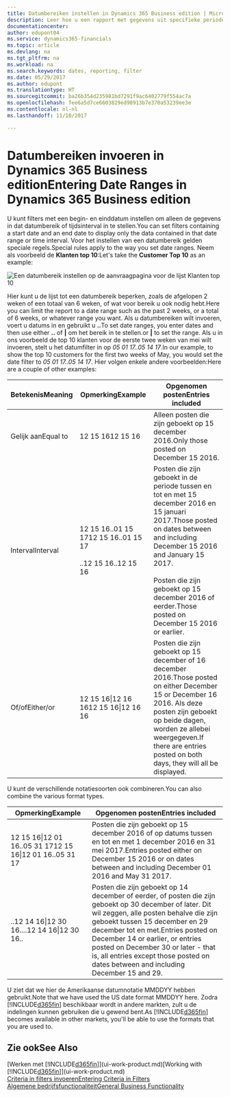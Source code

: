 ```yaml
---
title: Datumbereiken instellen in Dynamics 365 Business edition | Microsoft Docs
description: Leer hoe u een rapport met gegevens uit specifieke perioden op basis van datumbereiken in Dynamics 365 Business edition maakt.
documentationcenter: 
author: edupont04
ms.service: dynamics365-financials
ms.topic: article
ms.devlang: na
ms.tgt_pltfrm: na
ms.workload: na
ms.search.keywords: dates, reporting, filter
ms.date: 05/29/2017
ms.author: edupont
ms.translationtype: HT
ms.sourcegitcommit: ba26b354d235981bd7291f9ac6402779f554ac7a
ms.openlocfilehash: fee6a5d7ce6603829ed98913b7e370a53239ee3e
ms.contentlocale: nl-nl
ms.lasthandoff: 11/10/2017

---
```

# <a name="entering-date-ranges-in-dynamics-365-business-edition"></a><span data-ttu-id="7084e-103">Datumbereiken invoeren in Dynamics 365 Business edition</span><span class="sxs-lookup"><span data-stu-id="7084e-103">Entering Date Ranges in Dynamics 365 Business edition</span></span> 
<span data-ttu-id="7084e-104">U kunt filters met een begin- en einddatum instellen om alleen de gegevens in dat datumbereik of tijdsinterval in te stellen.</span><span class="sxs-lookup"><span data-stu-id="7084e-104">You can set filters containing a start date and an end date to display only the data contained in that date range or time interval.</span></span> <span data-ttu-id="7084e-105">Voor het instellen van een datumbereik gelden speciale regels.</span><span class="sxs-lookup"><span data-stu-id="7084e-105">Special rules apply to the way you set date ranges.</span></span> <span data-ttu-id="7084e-106">Neem als voorbeeld de **Klanten top 10**:</span><span class="sxs-lookup"><span data-stu-id="7084e-106">Let's take the **Customer Top 10** as an example:</span></span>

![Een datumbereik instellen op de aanvraagpagina voor de lijst Klanten top 10](./media/ui-enter-date-ranges/customer-top10-list.png)

<span data-ttu-id="7084e-108">Hier kunt u de lijst tot een datumbereik beperken, zoals de afgelopen 2 weken of een totaal van 6 weken, of wat voor bereik u ook nodig hebt.</span><span class="sxs-lookup"><span data-stu-id="7084e-108">Here you can limit the report to a date range such as the past 2 weeks, or a total of 6 weeks, or whatever range you want.</span></span> <span data-ttu-id="7084e-109">Als u datumbereiken wilt invoeren, voert u datums in en gebruikt u **..**</span><span class="sxs-lookup"><span data-stu-id="7084e-109">To set date ranges, you enter dates and then use either **..**</span></span> <span data-ttu-id="7084e-110">of **|** om het bereik in te stellen.</span><span class="sxs-lookup"><span data-stu-id="7084e-110">or **|** to set the range.</span></span> <span data-ttu-id="7084e-111">Als u in ons voorbeeld de top 10 klanten voor de eerste twee weken van mei wilt invoeren, stelt u het datumfilter in op *05 01 17..05 14 17*.</span><span class="sxs-lookup"><span data-stu-id="7084e-111">In our example, to show the top 10 customers for the first two weeks of May, you would set the date filter to *05 01 17..05 14 17*.</span></span>
<span data-ttu-id="7084e-112">Hier volgen enkele andere voorbeelden:</span><span class="sxs-lookup"><span data-stu-id="7084e-112">Here are a couple of other examples:</span></span>

| <span data-ttu-id="7084e-113">Betekenis</span><span class="sxs-lookup"><span data-stu-id="7084e-113">Meaning</span></span> | <span data-ttu-id="7084e-114">Opmerking</span><span class="sxs-lookup"><span data-stu-id="7084e-114">Example</span></span> | <span data-ttu-id="7084e-115">Opgenomen posten</span><span class="sxs-lookup"><span data-stu-id="7084e-115">Entries included</span></span> |
|---|---|---|
|<span data-ttu-id="7084e-116">Gelijk aan</span><span class="sxs-lookup"><span data-stu-id="7084e-116">Equal to</span></span>| <span data-ttu-id="7084e-117">12 15 16</span><span class="sxs-lookup"><span data-stu-id="7084e-117">12 15 16</span></span> |<span data-ttu-id="7084e-118">Alleen posten die zijn geboekt op 15 december 2016.</span><span class="sxs-lookup"><span data-stu-id="7084e-118">Only those posted on December 15 2016.</span></span>|
|<span data-ttu-id="7084e-119">Interval</span><span class="sxs-lookup"><span data-stu-id="7084e-119">Interval</span></span>| <span data-ttu-id="7084e-120">12 15 16..01 15 17</span><span class="sxs-lookup"><span data-stu-id="7084e-120">12 15 16..01 15 17</span></span><br /><br /><span data-ttu-id="7084e-121">..12 15 16</span><span class="sxs-lookup"><span data-stu-id="7084e-121">..12 15 16</span></span>|<span data-ttu-id="7084e-122">Posten die zijn geboekt in de periode tussen en tot en met 15 december 2016 en 15 januari 2017.</span><span class="sxs-lookup"><span data-stu-id="7084e-122">Those posted on dates between and including December 15 2016 and January 15 2017.</span></span><br /><br /><span data-ttu-id="7084e-123">Posten die zijn geboekt op 15 december 2016 of eerder.</span><span class="sxs-lookup"><span data-stu-id="7084e-123">Those posted on December 15 2016 or earlier.</span></span>|
|<span data-ttu-id="7084e-124">Of/of</span><span class="sxs-lookup"><span data-stu-id="7084e-124">Either/or</span></span>|<span data-ttu-id="7084e-125">12 15 16&#124;12 16 16</span><span class="sxs-lookup"><span data-stu-id="7084e-125">12 15 16&#124;12 16 16</span></span>|<span data-ttu-id="7084e-126">Posten die zijn geboekt op 15 december of 16 december 2016.</span><span class="sxs-lookup"><span data-stu-id="7084e-126">Those posted on either December 15 or December 16 2016.</span></span> <span data-ttu-id="7084e-127">Als deze posten zijn geboekt op beide dagen, worden ze allebei weergegeven.</span><span class="sxs-lookup"><span data-stu-id="7084e-127">If there are entries posted on both days, they will all be displayed.</span></span>|

<span data-ttu-id="7084e-128">U kunt de verschillende notatiesoorten ook combineren.</span><span class="sxs-lookup"><span data-stu-id="7084e-128">You can also combine the various format types.</span></span>

| <span data-ttu-id="7084e-129">Opmerking</span><span class="sxs-lookup"><span data-stu-id="7084e-129">Example</span></span> | <span data-ttu-id="7084e-130">Opgenomen posten</span><span class="sxs-lookup"><span data-stu-id="7084e-130">Entries included</span></span> |
|---|---|
|<span data-ttu-id="7084e-131">12 15 16&#124;12 01 16..05 31 17</span><span class="sxs-lookup"><span data-stu-id="7084e-131">12 15 16&#124;12 01 16..05 31 17</span></span> | <span data-ttu-id="7084e-132">Posten die zijn geboekt op 15 december 2016 of op datums tussen en tot en met 1 december 2016 en 31 mei 2017.</span><span class="sxs-lookup"><span data-stu-id="7084e-132">Entries posted either on December 15 2016 or on dates between and including December 01 2016 and May 31 2017.</span></span> |
|<span data-ttu-id="7084e-133">..12 14 16&#124;12 30 16..</span><span class="sxs-lookup"><span data-stu-id="7084e-133">..12 14 16&#124;12 30 16..</span></span> | <span data-ttu-id="7084e-134">Posten die zijn geboekt op 14 december of eerder, of posten die zijn geboekt op 30 december of later. Dit wil zeggen, alle posten behalve die zijn geboekt tussen 15 december en 29 december tot en met.</span><span class="sxs-lookup"><span data-stu-id="7084e-134">Entries posted on December 14 or earlier, or entries posted on December 30 or later - that is, all entries except those posted on dates between and including December 15 and 29.</span></span> |

<span data-ttu-id="7084e-135">U ziet dat we hier de Amerikaanse datumnotatie MMDDYY hebben gebruikt.</span><span class="sxs-lookup"><span data-stu-id="7084e-135">Note that we have used the US date format MMDDYY here.</span></span> <span data-ttu-id="7084e-136">Zodra [!INCLUDE[d365fin](includes/d365fin_md.md)] beschikbaar wordt in andere markten, zult u de indelingen kunnen gebruiken die u gewend bent.</span><span class="sxs-lookup"><span data-stu-id="7084e-136">As [!INCLUDE[d365fin](includes/d365fin_md.md)] becomes available in other markets, you'll be able to use the formats that you are used to.</span></span>

## <a name="see-also"></a><span data-ttu-id="7084e-137">Zie ook</span><span class="sxs-lookup"><span data-stu-id="7084e-137">See Also</span></span>
<span data-ttu-id="7084e-138">[Werken met [!INCLUDE[d365fin](includes/d365fin_long_md.md)]](ui-work-product.md)</span><span class="sxs-lookup"><span data-stu-id="7084e-138">[Working with [!INCLUDE[d365fin](includes/d365fin_long_md.md)]](ui-work-product.md)</span></span>  
[<span data-ttu-id="7084e-139">Criteria in filters invoeren</span><span class="sxs-lookup"><span data-stu-id="7084e-139">Entering Criteria in Filters </span></span>](ui-enter-criteria-filters.md)  
[<span data-ttu-id="7084e-140">Algemene bedrijfsfunctionaliteit</span><span class="sxs-lookup"><span data-stu-id="7084e-140">General Business Functionality</span></span>](ui-across-business-areas.md)


